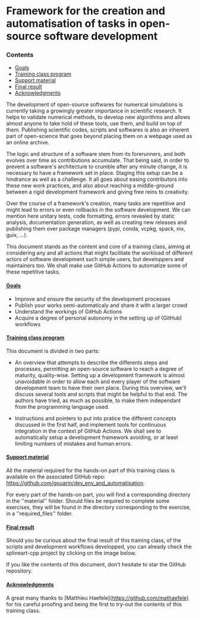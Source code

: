 # Framework for the creation and automatisation of tasks in open-source software development

### Contents
  - [Goals](1)
  - [Training class program](1)
  - [Support material](3)
  - [Final result](4)
  - [Acknowledgments](5)

The development of open-source softwares for numerical simulations is currently taking
a growingly greater importance in scientific research. It helps to validate numerical
methods, to develop new algorithms and allows almost anyone to take hold of these tools,
use them, and build on top of them. Publishing scientific codes, scripts and softwares is
also an inherent part of open-science that goes beyond placing them on a webpage used as
an online archive.

The logic and structure of a software stem from its forerunners, and both evolves over
time as contributions accumulate. That being said, in order to prevent a software's
architecture to crumble after any minute change, it is necessary to have a framework
set in place. Staging this setup can be a hindrance as well as a challenge.
It all goes about easing contributors into these new work practices, and also about
reaching a middle-ground between a rigid development framework and giving free reins
to creativity.

Over the course of a framework's creation, many tasks are repetitive and might lead
to errors or even rollbacks in the software development. We can mention here unitary
tests, code formatting, errors revealed by static analysis, documentation generation,
as well as creating new releases and publishing them over package managers (pypi, conda,
vcpkg, spack, nix, guix, ...).

This document stands as the content and core of a training class, aiming at considering
any and all actions that might facilitate the workload of different actors of software
development such simple users, but developpers and maintainers too. We shall make use
GitHub Actions to automatize some of these repetitive tasks.

#### [Goals](1)
- Improve and ensure the security of the development processes
- Publish your works semi-automaticaly and share it with a larger crowd
- Understand the workings of GitHub Actions
- Acquire a degree of personal autonomy in the setting up of (GitHub) workflows

#### [Training class program](2)
This document is divided in two parts:
- An overview that attempts to describe the differents steps and processes, permitting
an open-source software to reach a degree of maturity, quality-wise. Setting up a
development framework is almost unavoidable in order to allow each and every player
of the software development team to have their own place.
During this overview, we'll discuss several tools and scripts that might be helpful
to that end. The authors have tried, as much as possible, to make them independant
from the programming language used.

- Instructions and pointers to put into pratice the different concepts discussed in
the first half, and implement tools for continuous integration in the context pf
GitHub Actions. We shall see to automatically setup a development framework avoiding,
or at least limiting numbers of mistakes and human errors.

#### [Support material](3)

All the material required for the hands-on part of this training class is available
on the associated GitHub repo: https://github.com/gouarin/dev_env_and_automatisation.

For every part of the hands-on part, you will find a corresponding directory in the
''material'' folder. Should files be required to complete some exercises, they will
be found in the directory corresponding to the exercise, in a ''required_files''
folder.

#### [Final result](4)
Should you be curious about the final result of this training class, of the scripts
and development workflows developped, you can already check the splineart-cpp project
by clicking on the image below.

If you like the contents of this document, don't hesitate to star the GitHub
repository.

#### [Acknowledgments](5)
A great many thanks to [Matthieu Haefele]{https://github.com/mathaefele} for his
careful proofing and being the first to try-out the contents of this training class.
